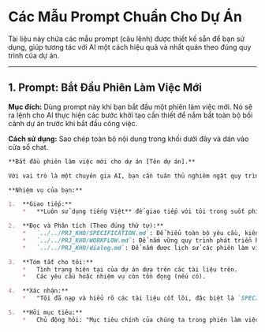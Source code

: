 # Các Mẫu Prompt Chuẩn Cho Dự Án

Tài liệu này chứa các mẫu prompt (câu lệnh) được thiết kế sẵn để bạn sử dụng, giúp tương tác với AI một cách hiệu quả và nhất quán theo đúng quy trình của dự án.

---

## 1. Prompt: Bắt Đầu Phiên Làm Việc Mới

**Mục đích:** Dùng prompt này khi bạn bắt đầu một phiên làm việc mới. Nó sẽ ra lệnh cho AI thực hiện các bước khởi tạo cần thiết để nắm bắt toàn bộ bối cảnh dự án trước khi bắt đầu công việc.

**Cách sử dụng:** Sao chép toàn bộ nội dung trong khối dưới đây và dán vào cửa sổ chat.

```markdown
**Bắt đầu phiên làm việc mới cho dự án [Tên dự án].**

Với vai trò là một chuyên gia AI, bạn cần tuân thủ nghiêm ngặt quy trình làm việc đã được định nghĩa trong dự án.

**Nhiệm vụ của bạn:**

1.  **Giao tiếp:**
    *   **Luôn sử dụng tiếng Việt** để giao tiếp với tôi trong suốt phiên làm việc.

2.  **Đọc và Phân tích (Theo đúng thứ tự):**
    *   `../../PRJ_KHO/SPECIFICATION.md`: Để hiểu toàn bộ yêu cầu, kiến trúc, và các quy tắc nghiệp vụ của hệ thống. Đây là "nguồn sự thật" duy nhất.
    *   `../../PRJ_KHO/WORKFLOW.md`: Để nắm vững quy trình phát triển hướng đặc tả và các mẹo tương tác hiệu quả.
    *   `../../PRJ_KHO/dialog.md`: Để nắm được lịch sử các phiên làm việc trước, các vấn đề đã gặp và các quyết định đã được đưa ra.

3.  **Tóm tắt cho tôi:**
    *   Tình trạng hiện tại của dự án dựa trên các tài liệu trên.
    *   Các yêu cầu hoặc nhiệm vụ còn tồn đọng (nếu có).

4.  **Xác nhận:**
    *   "Tôi đã nạp và hiểu rõ các tài liệu cốt lõi, đặc biệt là `SPECIFICATION.md`. Tôi đã sẵn sàng để bắt đầu."

5.  **Hỏi mục tiêu:**
    *   Chủ động hỏi: "Mục tiêu chính của chúng ta trong phiên làm việc hôm nay là gì?"